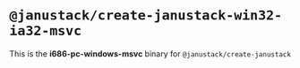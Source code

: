 # `@janustack/create-janustack-win32-ia32-msvc`

This is the **i686-pc-windows-msvc** binary for `@janustack/create-janustack`
